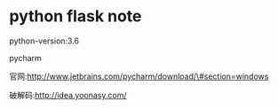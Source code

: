 # python flask note



python-version:3.6

pycharm

官网:http://www.jetbrains.com/pycharm/download/\#section=windows

破解码:http://idea.yoonasy.com/




